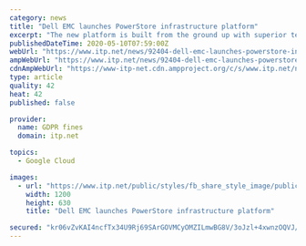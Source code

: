 ```yaml
---
category: news
title: "Dell EMC launches PowerStore infrastructure platform"
excerpt: "The new platform is built from the ground up with superior technology and expertise to address the challenges of the data era"
publishedDateTime: 2020-05-10T07:59:00Z
webUrl: "https://www.itp.net/news/92404-dell-emc-launches-powerstore-infrastructure-platform"
ampWebUrl: "https://www.itp.net/news/92404-dell-emc-launches-powerstore-infrastructure-platform?amp"
cdnAmpWebUrl: "https://www-itp-net.cdn.ampproject.org/c/s/www.itp.net/news/92404-dell-emc-launches-powerstore-infrastructure-platform?amp"
type: article
quality: 42
heat: 42
published: false

provider:
  name: GDPR fines
  domain: itp.net

topics:
  - Google Cloud

images:
  - url: "https://www.itp.net/public/styles/fb_share_style_image/public/images/2020/05/10/P1052-0420-Product580x580-R1V3.jpg?itok=_5UOf0iI"
    width: 1200
    height: 630
    title: "Dell EMC launches PowerStore infrastructure platform"

secured: "kr06vZvKAI4ncfTx34U9Rj69SArGOVMCyOMZILmwBG8V/3oJzl+4xwnzOQVJ/JnIucsb0BiQFLIkpfsA5K0zyvPMXXVQoApYTddOdAOH8BOU+iKYwXYT1tOn+j2MJded9cKP5su0ni6umQueLKhBS2KsUy2Hc2IgjnxuGHstwP2wO+LSd1yuojLgKTTy/WxpwlC2xiaTgEHiTqhjor23FWbhkqbvGLFvma65twmTQ2miSrhChOBv/JSnu+jBY6joH/NJDiRy8pEJgxhjfUkOUGOoLSKKabdF+yx32BHuSrXwSAAVzlu9Lnr8WoDZzvUN;o9z7eMRsRc6/q0wBs/MirQ=="
---
```


